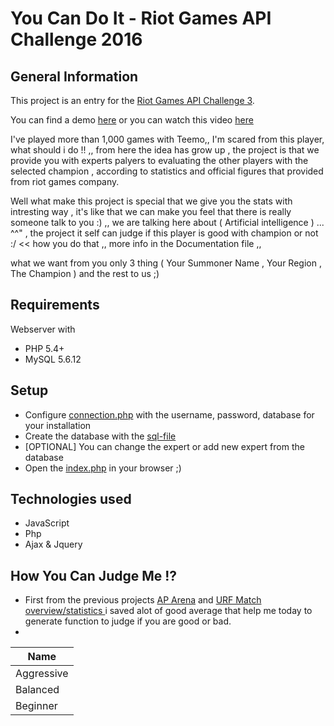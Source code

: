 # You Can Do It - Riot Games API Challenge 2016

## General Information

This project is an entry for the [Riot Games API Challenge 3](https://developer.riotgames.com/discussion/announcements/show/eoq3tZd1).

You can find a demo [here](http://mqds.edu.ps/aparena)
or you can watch this video [here](https://www.youtube.com/watch?v=--K_mVtt0zg)

I've played more than 1,000 games with Teemo,, I'm scared from this player, what should i do !! ,,  from here the idea has grow up , the project is that we provide you with experts palyers to evaluating the other players with the selected champion , according to statistics and official figures that provided from riot games company.

Well what make this project is special that we give you the stats with intresting  way , it's like that we can make you feel that there is really someone talk to you :) ,, we are talking here about ( Artificial intelligence ) ... ^^" , the project it self can judge if this player is good with champion or not :/ << how you do that ,, more info in the Documentation file ,,

what we want from you only 3 thing ( Your Summoner Name , Your Region , The Champion ) and the rest to us ;)

## Requirements
Webserver with
- PHP 5.4+
- MySQL 5.6.12

## Setup
- Configure [connection.php](connection.php) with the username, password, database for your installation
- Create the database with the [sql-file](sql/Riot3.sql)
- [OPTIONAL] You can change the expert or add new expert from the database
- Open the [index.php](index.php) in your browser ;)

## Technologies used
- JavaScript
- Php
- Ajax & Jquery

## How You Can Judge Me !?
- First from the previous projects [AP Arena](https://github.com/TiFu/RiotGamesAPIChallenge2) and [URF Match overview/statistics ](https://github.com/SkilledGod/URFMatchOverview) i saved alot of good average that help me today to generate function to judge if you are good or bad.
- 
| Name  |
|---|
| Aggressive  |
| Balanced  |
| Beginner  |
